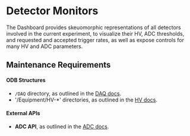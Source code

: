 Detector Monitors
==================

The Dashboard provides skeuomorphic representations of all detectors involved in the current experiment, to visualize their HV, ADC thresholds, and requested and accepted trigger rates, as well as expose controls for many HV and ADC parameters.

## Maintenance Requirements

#### ODB Structures

 - `/DAQ` directory, as outlined in the [DAQ docs](https://github.com/BillMills/griffin-dashboard/tree/gh-pages/templates/daq-monitor#odb-structures).
 - '/Equipment/HV-*' directories, as outlined in the [HV docs](https://github.com/BillMills/griffin-dashboard/tree/gh-pages/templates/hv-monitor#odb-structures).

#### External APIs

 - **ADC API**, as outlined in the [ADC docs]().